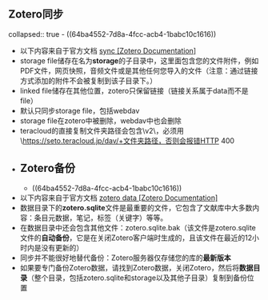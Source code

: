 ## Zotero同步
collapsed:: true
	- ((64ba4552-7d8a-4fcc-acb4-1babc10c1616))
- 以下内容来自于官方文档 [sync [Zotero Documentation]](https://www.zotero.org/support/sync)
- storage file储存在名为**storage**的子目录中，这里面包含您的文件附件，例如PDF文件，网页快照，音频文件或是其他任何您导入的文件（注意：通过链接方式添加的附件不会被复制到该子目录下。）
- linked file储存在其他位置，zotero只保留链接（链接关系属于data而不是file）
- 默认只同步storage file，包括webdav
- storage file在zotero中被删除，webdav中也会删除
- teracloud的直接复制文件夹路径会包含\\v2\，必须用\https://seto.teracloud.jp/dav/+文件夹路径，否则会报错HTTP 400
- ## Zotero备份
	- ((64ba4552-7d8a-4fcc-acb4-1babc10c1616))
- 以下内容来自于官方文档 [zotero data [Zotero Documentation]](https://www.zotero.org/support/zotero_data)
- 数据目录下的**zotero.sqlite**文件是最重要的文件，它包含了文献库中大多数内容：条目元数据，笔记，标签（关键字）等等。
- 在数据目录中还会包含其他文件：zotero.sqlite.bak（该文件是zotero.sqlite文件的**自动备份**，它是在关闭Zotero客户端时生成的，且该文件在最近的12小时内是没有更新的）
- 同步并不能很好地替代备份：Zotero服务器仅存储您的库的**最新版本**
- 如果要专门备份Zotero数据，请找到Zotero数据，关闭Zotero，然后将**数据目录**（整个目录，包括zotero.sqlite和storage以及其他子目录）复制到备份位置